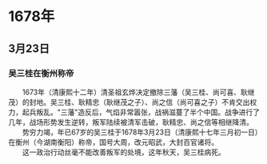 # 1678年
## 3月23日
### 吴三桂在衡州称帝
　　1673年（清康熙十二年）清圣祖玄烨决定撤除三藩（吴三桂、尚可喜、耿继茂）的封地。吴三桂、耿精忠（耿继茂之子）、尚之信（尚可喜之子）不肯交出权力，起兵叛乱。"三藩"造反后，气焰非常嚣张，战祸滋蔓了半个中国。战争进行了几年，战场形势发生逆转，叛军陆续被清军击破，耿精忠、尚之信等相继降清。<br>　　势穷力竭，年已67岁的吴三桂于1678年3月23日（清康熙十七年三月初一日）在衡州（今湖南衡阳）称帝，国号大周，改元昭武，大封百官诸将。<br>　　这一政治行动丝毫不能改善叛军的处境，这年秋天，吴三桂病死。
<comment/>